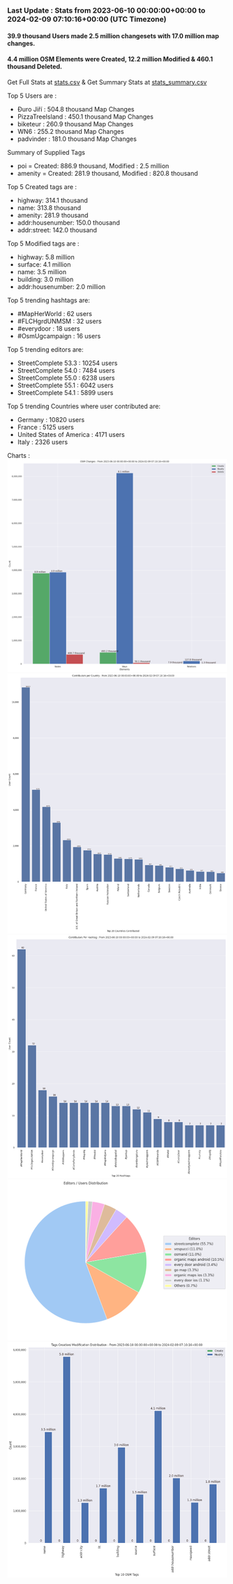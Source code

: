 ### Last Update : Stats from 2023-06-10 00:00:00+00:00 to 2024-02-09 07:10:16+00:00 (UTC Timezone)

#### 39.9 thousand Users made 2.5 million changesets with 17.0 million map changes.
#### 4.4 million OSM Elements were Created, 12.2 million Modified & 460.1 thousand Deleted.
Get Full Stats at [stats.csv](/stats/fieldmappers/Daily/stats.csv)
 & Get Summary Stats at [stats_summary.csv](/stats/fieldmappers/Daily/stats_summary.csv)

Top 5 Users are : 
- Đuro Jiří : 504.8 thousand Map Changes
- PizzaTreeIsland : 450.1 thousand Map Changes
- biketeur : 260.9 thousand Map Changes
- WN6 : 255.2 thousand Map Changes
- padvinder : 181.0 thousand Map Changes

Summary of Supplied Tags
- poi = Created: 886.9 thousand, Modified : 2.5 million
- amenity = Created: 281.9 thousand, Modified : 820.8 thousand


Top 5 Created tags are :
- highway: 314.1 thousand
- name: 313.8 thousand
- amenity: 281.9 thousand
- addr:housenumber: 150.0 thousand
- addr:street: 142.0 thousand


Top 5 Modified tags are :
- highway: 5.8 million
- surface: 4.1 million
- name: 3.5 million
- building: 3.0 million
- addr:housenumber: 2.0 million


Top 5 trending hashtags are:
- #MapHerWorld : 62 users
- #FLCHgrdUNMSM : 32 users
- #everydoor : 18 users
- #OsmUgcampaign : 16 users


Top 5 trending editors are:
- StreetComplete 53.3 : 10254 users
- StreetComplete 54.0 : 7484 users
- StreetComplete 55.0 : 6238 users
- StreetComplete 55.1 : 6042 users
- StreetComplete 54.1 : 5899 users


Top 5 trending Countries where user contributed are:
- Germany : 10820 users
- France : 5125 users
- United States of America : 4171 users
- Italy : 2326 users


 Charts : 
![Alt text](./stats_osm_changes.png) 
![Alt text](./stats_users_per_country.png) 
![Alt text](./stats_users_per_hashtag.png) 
![Alt text](./stats_editors_pie_chart.png) 
![Alt text](./stats_tags.png) 
